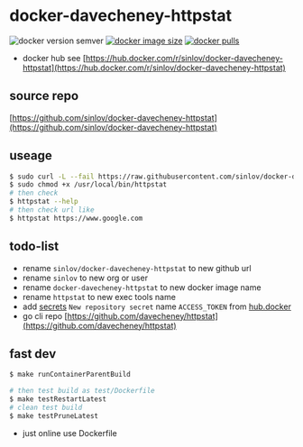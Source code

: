 # docker-davecheney-httpstat

![docker version semver](https://img.shields.io/docker/v/sinlov/docker-davecheney-httpstat?sort=semver)
[![docker image size](https://img.shields.io/docker/image-size/sinlov/docker-davecheney-httpstat)](https://hub.docker.com/r/sinlov/docker-davecheney-httpstat)
[![docker pulls](https://img.shields.io/docker/pulls/sinlov/docker-davecheney-httpstat)](https://hub.docker.com/r/sinlov/docker-davecheney-httpstat/tags?page=1&ordering=last_updated)

- docker hub see [https://hub.docker.com/r/sinlov/docker-davecheney-httpstat](https://hub.docker.com/r/sinlov/docker-davecheney-httpstat)

## source repo

[https://github.com/sinlov/docker-davecheney-httpstat](https://github.com/sinlov/docker-davecheney-httpstat)

## useage

```bash
$ sudo curl -L --fail https://raw.githubusercontent.com/sinlov/docker-davecheney-httpstat/main/run.sh -o /usr/local/bin/httpstat
$ sudo chmod +x /usr/local/bin/httpstat
# then check
$ httpstat --help
# then check url like
$ httpstat https://www.google.com
```

## todo-list

- rename `sinlov/docker-davecheney-httpstat` to new github url
- rename `sinlov` to new org or user
- rename `docker-davecheney-httpstat` to new docker image name
- rename `httpstat` to new exec tools name
- add [secrets](https://github.com/sinlov/docker-davecheney-httpstat/settings/secrets/actions) `New repository secret` name `ACCESS_TOKEN` from [hub.docker](https://hub.docker.com/settings/security)
- go cli repo [https://github.com/davecheney/httpstat](https://github.com/davecheney/httpstat)

## fast dev

```bash
$ make runContainerParentBuild

# then test build as test/Dockerfile
$ make testRestartLatest
# clean test build
$ make testPruneLatest
```

- just online use Dockerfile